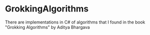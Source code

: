 # GrokkingAlgorithms
There are implementations in C# of algorithms that I found in the book "Grokking Algorithms" by Aditya Bhargava
